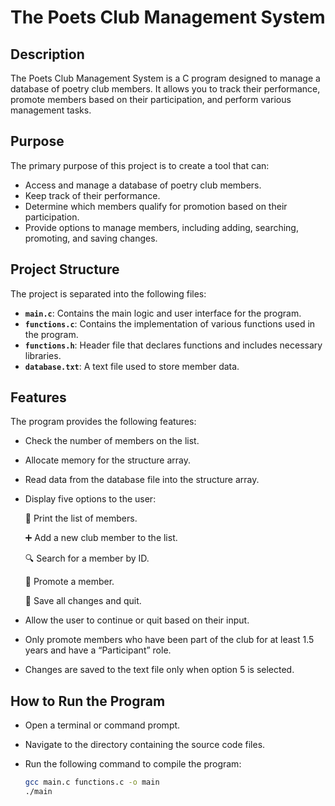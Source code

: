 # The Poets Club Management System

## Description

The Poets Club Management System is a C program designed to manage a database of poetry club members. It allows you to track their performance, promote members based on their participation, and perform various management tasks.

## Purpose

The primary purpose of this project is to create a tool that can:
- Access and manage a database of poetry club members.
- Keep track of their performance.
- Determine which members qualify for promotion based on their participation.
- Provide options to manage members, including adding, searching, promoting, and saving changes.

## Project Structure

The project is separated into the following files:

- **`main.c`**: Contains the main logic and user interface for the program.
- **`functions.c`**: Contains the implementation of various functions used in the program.
- **`functions.h`**: Header file that declares functions and includes necessary libraries.
- **`database.txt`**: A text file used to store member data.

## Features

The program provides the following features:

- Check the number of members on the list.
  
- Allocate memory for the structure array.
  
- Read data from the database file into the structure array.

- Display five options to the user:

    📜 Print the list of members.

    ➕ Add a new club member to the list.

    🔍 Search for a member by ID.

    🌟 Promote a member.

    💾 Save all changes and quit.
    
- Allow the user to continue or quit based on their input.
  
- Only promote members who have been part of the club for at least 1.5 years and have a “Participant” role.
  
- Changes are saved to the text file only when option 5 is selected.

## How to Run the Program

   - Open a terminal or command prompt.
     
   - Navigate to the directory containing the source code files.
     
   - Run the following command to compile the program:
     
     ```sh
     gcc main.c functions.c -o main
     ./main
     ```
